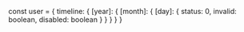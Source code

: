 const user = {
  timeline: {
  [year]: {
    [month]: {
      [day]: {
        status: 0,
        invalid: boolean,
        disabled: boolean
      }
    }
  }
}
}
